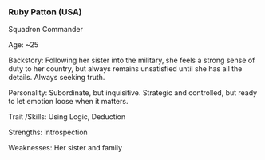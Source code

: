 ### Ruby Patton (USA)

Squadron Commander

Age: ~25

Backstory: Following her sister into the military, she feels a strong sense of duty to her country, but always remains unsatisfied until she has all the details. Always seeking truth.

Personality: Subordinate, but inquisitive. Strategic and controlled, but ready to let emotion loose when it matters.

Trait /Skills: Using Logic, Deduction

Strengths: Introspection

Weaknesses: Her sister and family